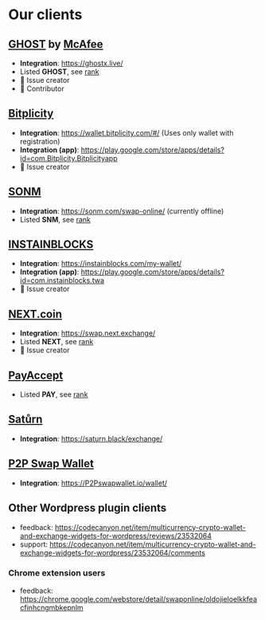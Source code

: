 # Our clients


## [GHOST](https://www.ghostbymcafee.com/) by [McAfee](https://twitter.com/officialmcafee/status/1274757261513175045)

- __Integration__: https://ghostx.live/
- Listed **GHOST**, see [rank](https://www.coingecko.com/en/coins/ghost)
- 🏅 Issue creator
- 🥇 Contributor


## [Bitplicity](https://bitplicity.com/)

- __Integration__: https://wallet.bitplicity.com/#/ (Uses only wallet with registration)
- __Integration (app)__: https://play.google.com/store/apps/details?id=com.Bitplicity.Bitplicityapp
- 🏅 Issue creator


## [SONM](https://sonm.com/)

- __Integration__: https://sonm.com/swap-online/ (currently offline)
- Listed **SNM**, see [rank](https://www.coingecko.com/en/coins/sonm)


## [INSTAINBLOCKS](https://instainblocks.com/)

- __Integration__: https://instainblocks.com/my-wallet/
- __Integration (app)__: https://play.google.com/store/apps/details?id=com.instainblocks.twa
- 🏅 Issue creator


## [NEXT.coin](https://next.exchange/)

- __Integration__: https://swap.next.exchange/
- Listed **NEXT**, see [rank](https://www.coingecko.com/en/coins/next-coin)
- 🏅 Issue creator


## [PayAccept](https://www.payaccept.net/)

- Listed **PAY**, see [rank](https://www.coingecko.com/en/coins/payaccept)


## [Satůrn](https://saturn.black/)

- __Integration__: https://saturn.black/exchange/


## [P2P Swap Wallet](https://P2Pswapwallet.io/)

- __Integration__: https://P2Pswapwallet.io/wallet/


## Other Wordpress plugin clients

- feedback: https://codecanyon.net/item/multicurrency-crypto-wallet-and-exchange-widgets-for-wordpress/reviews/23532064
- support: https://codecanyon.net/item/multicurrency-crypto-wallet-and-exchange-widgets-for-wordpress/23532064/comments


### Chrome extension users

- feedback: https://chrome.google.com/webstore/detail/swaponline/oldojieloelkkfeacfinhcngmbkepnlm
